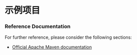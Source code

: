# 示例项目

### Reference Documentation
For further reference, please consider the following sections:

* [Official Apache Maven documentation](https://maven.apache.org/guides/index.html)

